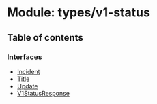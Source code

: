 # Module: types/v1-status

## Table of contents

### Interfaces

- [Incident](../interfaces/types_v1_status.Incident.md)
- [Title](../interfaces/types_v1_status.Title.md)
- [Update](../interfaces/types_v1_status.Update.md)
- [V1StatusResponse](../interfaces/types_v1_status.V1StatusResponse.md)
